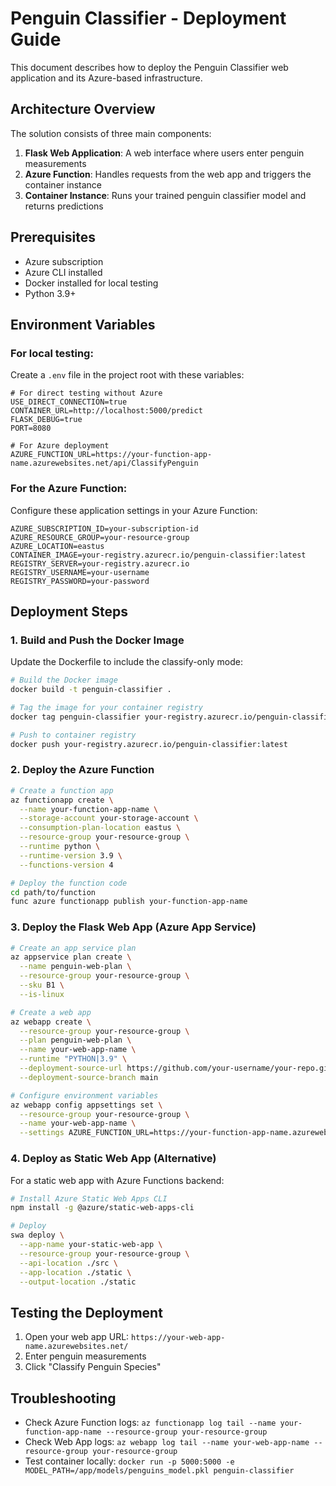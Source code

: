 # Penguin Classifier - Deployment Guide

This document describes how to deploy the Penguin Classifier web application and its Azure-based infrastructure.

## Architecture Overview

The solution consists of three main components:

1. **Flask Web Application**: A web interface where users enter penguin measurements
2. **Azure Function**: Handles requests from the web app and triggers the container instance
3. **Container Instance**: Runs your trained penguin classifier model and returns predictions

## Prerequisites

- Azure subscription
- Azure CLI installed
- Docker installed for local testing
- Python 3.9+

## Environment Variables

### For local testing:

Create a `.env` file in the project root with these variables:

```
# For direct testing without Azure
USE_DIRECT_CONNECTION=true
CONTAINER_URL=http://localhost:5000/predict
FLASK_DEBUG=true
PORT=8080

# For Azure deployment
AZURE_FUNCTION_URL=https://your-function-app-name.azurewebsites.net/api/ClassifyPenguin
```

### For the Azure Function:

Configure these application settings in your Azure Function:

```
AZURE_SUBSCRIPTION_ID=your-subscription-id
AZURE_RESOURCE_GROUP=your-resource-group
AZURE_LOCATION=eastus
CONTAINER_IMAGE=your-registry.azurecr.io/penguin-classifier:latest
REGISTRY_SERVER=your-registry.azurecr.io
REGISTRY_USERNAME=your-username
REGISTRY_PASSWORD=your-password
```

## Deployment Steps

### 1. Build and Push the Docker Image

Update the Dockerfile to include the classify-only mode:

```bash
# Build the Docker image
docker build -t penguin-classifier .

# Tag the image for your container registry
docker tag penguin-classifier your-registry.azurecr.io/penguin-classifier:latest

# Push to container registry
docker push your-registry.azurecr.io/penguin-classifier:latest
```

### 2. Deploy the Azure Function

```bash
# Create a function app
az functionapp create \
  --name your-function-app-name \
  --storage-account your-storage-account \
  --consumption-plan-location eastus \
  --resource-group your-resource-group \
  --runtime python \
  --runtime-version 3.9 \
  --functions-version 4

# Deploy the function code
cd path/to/function
func azure functionapp publish your-function-app-name
```

### 3. Deploy the Flask Web App (Azure App Service)

```bash
# Create an app service plan
az appservice plan create \
  --name penguin-web-plan \
  --resource-group your-resource-group \
  --sku B1 \
  --is-linux

# Create a web app
az webapp create \
  --resource-group your-resource-group \
  --plan penguin-web-plan \
  --name your-web-app-name \
  --runtime "PYTHON|3.9" \
  --deployment-source-url https://github.com/your-username/your-repo.git \
  --deployment-source-branch main

# Configure environment variables
az webapp config appsettings set \
  --resource-group your-resource-group \
  --name your-web-app-name \
  --settings AZURE_FUNCTION_URL=https://your-function-app-name.azurewebsites.net/api/ClassifyPenguin
```

### 4. Deploy as Static Web App (Alternative)

For a static web app with Azure Functions backend:

```bash
# Install Azure Static Web Apps CLI
npm install -g @azure/static-web-apps-cli

# Deploy
swa deploy \
  --app-name your-static-web-app \
  --resource-group your-resource-group \
  --api-location ./src \
  --app-location ./static \
  --output-location ./static
```

## Testing the Deployment

1. Open your web app URL: `https://your-web-app-name.azurewebsites.net/`
2. Enter penguin measurements
3. Click "Classify Penguin Species"

## Troubleshooting

- Check Azure Function logs: `az functionapp log tail --name your-function-app-name --resource-group your-resource-group`
- Check Web App logs: `az webapp log tail --name your-web-app-name --resource-group your-resource-group`
- Test container locally: `docker run -p 5000:5000 -e MODEL_PATH=/app/models/penguins_model.pkl penguin-classifier`